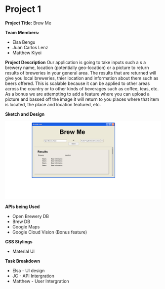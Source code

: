 # Project 1

**Project Title:** Brew Me

**Team Members:**
  * Elsa Bengu
  * Juan Carlos Lenz
  * Matthew Kiyoi

**Project Description**
Our application is going to take inputs such a s a brewery name, location (potentially geo-location) or a picture to return results of breweries in your general area.  The results that are returned will give you local breweries, thier location and information about them such as  beers offered. This is scalable because it can be applied to other areas across the country or to other kinds of beverages such as coffee, teas, etc.  As a bonus we are attempting to add a feature where you can upload a picture and bassed off the image it will return to you places where that item is located, the place and location featured, etc. 

**Sketch and Design**

![GitHub Logo](/assets/images/roughdraft.png)



**APIs being Used**
  * Open Brewery DB
  * Brew DB
  * Google Maps
  * Google Cloud Vision (Bonus feature)
  
**CSS Stylings**
  * Material UI

**Task Breakdown**
  * Elsa - UI design
  * JC - API Intergration
  * Matthew - User Intergration
